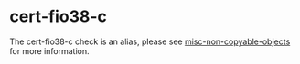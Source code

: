 cert-fio38-c
============

The cert-fio38-c check is an alias, please see
[misc-non-copyable-objects](https://clang.llvm.org/extra/clang-tidy/checks/misc-non-copyable-objects.html) for more
information.
